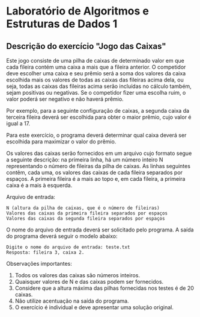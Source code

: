 # Laboratório de Algoritmos e Estruturas de Dados 1

## Descrição do exercício "Jogo das Caixas"

<p>Este jogo consiste de uma pilha de caixas de determinado valor em que cada fileira contém uma caixa a mais que a fileira anterior. O competidor deve escolher uma caixa e seu prêmio será a soma dos valores da caixa escolhida mais os valores de todas as caixas das fileiras acima dela, ou seja, todas as caixas das fileiras acima serão incluídas no cálculo também, sejam positivas ou negativas. Se o competidor fizer uma escolha ruim, o valor poderá ser negativo e não haverá prêmio.</p>

<!-- imagens aqui !-->

<p>Por exemplo, para a seguinte configuração de caixas, a segunda caixa da terceira fileira deverá ser escolhida para obter o maior prêmio, cujo valor é igual a 17.</p>

<p>Para este exercício, o programa deverá determinar qual caixa deverá ser escolhida para maximizar o valor do prêmio.</p>

<p>Os valores das caixas serão fornecidos em um arquivo cujo formato segue a seguinte descrição: na primeira linha, há um número inteiro N representando o número de fileiras da pilha de caixas. As linhas seguintes contêm, cada uma, os valores das caixas de cada fileira separados por espaços. A primeira fileira é a mais ao topo e, em cada fileira, a primeira caixa é a mais à esquerda.</p>

<p>Arquivo de entrada:</p>

```
N (altura da pilha de caixas, que é o número de fileiras)
Valores das caixas da primeira fileira separados por espaços
Valores das caixas da segunda fileira separados por espaços
```
<p>O nome do arquivo de entrada deverá ser solicitado pelo programa. A saída do programa deverá seguir o modelo abaixo:</p>

```
Digite o nome do arquivo de entrada: teste.txt
Resposta: fileira 3, caixa 2.
```

<p>Observações importantes:</p>

1. Todos os valores das caixas são números inteiros.
2. Quaisquer valores de N e das caixas podem ser fornecidos.
3. Considere que a altura máxima das pilhas fornecidas nos testes é de 20 caixas.
4. Não utilize acentuação na saída do programa.
5. O exercício é individual e deve apresentar uma solução original.

